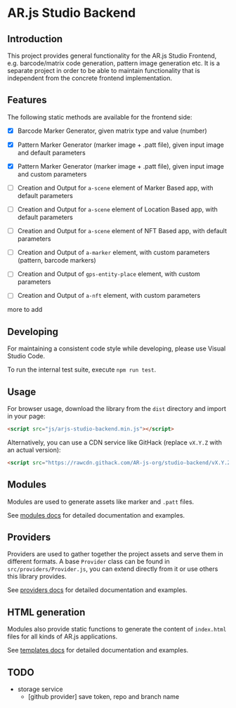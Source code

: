 # AR.js Studio Backend

## Introduction

This project provides general functionality for the AR.js Studio Frontend, e.g. barcode/matrix code generation,
pattern image generation etc. It is a separate project in order to be able to maintain functionality that is
independent from the concrete frontend implementation.

## Features

The following static methods are available for the frontend side:

- [x] Barcode Marker Generator, given matrix type and value (number)

- [x] Pattern Marker Generator (marker image + .patt file), given input image and default parameters

- [x] Pattern Marker Generator (marker image + .patt file), given input image and custom parameters

- [ ] Creation and Output for `a-scene` element of Marker Based app, with default parameters

- [ ] Creation and Output for `a-scene` element of Location Based app, with default parameters

- [ ] Creation and Output for `a-scene` element of NFT Based app, with default parameters

- [ ] Creation and Output of `a-marker` element, with custom parameters (pattern, barcode markers)

- [ ] Creation and Output of `gps-entity-place` element, with custom parameters

- [ ] Creation and Output of `a-nft` element, with custom parameters

more to add

## Developing

For maintaining a consistent code style while developing, please use Visual Studio Code.

To run the internal test suite, execute `npm run test`.

## Usage

For browser usage, download the library from the `dist` directory and import in your page:

```html
<script src="js/arjs-studio-backend.min.js"></script>
```

Alternatively, you can use a CDN service like GitHack (replace `vX.Y.Z` with an actual version):

```html
<script src="https://rawcdn.githack.com/AR-js-org/studio-backend/vX.Y.Z/dist/arjs-studio-backend.min.js"></script>
```

## Modules

Modules are used to generate assets like marker and `.patt` files.

See [modules docs](docs/modules.md) for detailed documentation and examples.

## Providers

Providers are used to gather together the project assets and serve them in different formats.
A base `Provider` class can be found in `src/providers/Provider.js`, you can extend directly from it or use
others this library provides.

See [providers docs](docs/providers.md) for detailed documentation and examples.

## HTML generation

Modules also provide static functions to generate the content of `index.html` files for all kinds of AR.js applications.

See [templates docs](docs/templates.md) for detailed documentation and examples.

## TODO

- storage service
    - [github provider] save token, repo and branch name
